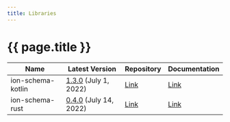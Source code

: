 ```yaml
---
title: Libraries
---
```


# {{ page.title }}

| Name | Latest Version | Repository | Documentation |
|------|----------------|------------|---------------|
| ion-schema-kotlin | [1.3.0](https://github.com/amzn/ion-schema-kotlin/releases/latest) (July 1, 2022) | [Link](https://github.com/amzn/ion-schema-kotlin) | [Link](https://www.javadoc.io/doc/com.amazon.ion/ion-schema-kotlin/latest/index.html) |
| ion-schema-rust | [0.4.0](https://github.com/amzn/ion-schema-rust/releases/latest) (July 14, 2022) | [Link](https://github.com/amzn/ion-schema-rust) | [Link](https://docs.rs/ion-schema/latest/ion_schema/)


